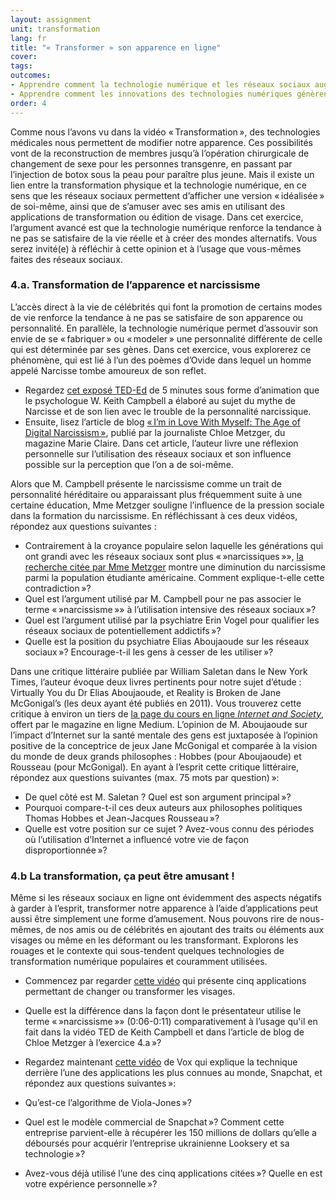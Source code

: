 ```yaml
---
layout: assignment
unit: transformation
lang: fr
title: "« Transformer » son apparence en ligne"  
cover:
tags:
outcomes:
- Apprendre comment la technologie numérique et les réseaux sociaux augmentent les possibilités de se « façonner soi-même » et d’essayer de changer son apparence
- Apprendre comment les innovations des technologies numériques génèrent des applications pouvant servir à s’amuser
order: 4
---
```

<!-- more -->

Comme nous l’avons vu dans la vidéo «&#x202F;Transformation&#x202F;», des technologies médicales nous permettent de modifier notre apparence. Ces possibilités vont de la reconstruction de membres jusqu’à l’opération chirurgicale de changement de sexe pour les personnes transgenre, en passant par l’injection de botox sous la peau pour paraître plus jeune. Mais il existe un lien entre la transformation physique et la technologie numérique, en ce sens que les réseaux sociaux permettent d’afficher une version «&#x202F;idéalisée&#x202F;» de soi-même, ainsi que de s’amuser avec ses amis en utilisant des applications de transformation ou édition de visage. Dans cet exercice, l’argument avancé est que la technologie numérique renforce la tendance à ne pas se satisfaire de la vie réelle et à créer des mondes alternatifs. Vous serez invité(e) à réfléchir à cette opinion et à l’usage que vous-mêmes faites des réseaux sociaux.

<!-- briefing-student -->

### 4.a. Transformation de l’apparence et narcissisme
<!-- section-contents -->

L’accès direct à la vie de célébrités qui font la promotion de certains modes de vie renforce la tendance à ne pas se satisfaire de son apparence ou personnalité. En parallèle, la technologie numérique permet d’assouvir son envie de se «&#x202F;fabriquer&#x202F;» ou «&#x202F;modeler&#x202F;» une personnalité différente de celle qui est déterminée par ses gènes. Dans cet exercice, vous explorerez ce phénomène, qui est lié à l’un des poèmes d’Ovide dans lequel un homme appelé Narcisse tombe amoureux de son reflet.

- Regardez [cet exposé TED-Ed](https://youtu.be/arJLy3hX1E8) de 5 minutes sous forme d’animation que le psychologue W. Keith Campbell a élaboré au sujet du mythe de Narcisse et de son lien avec le trouble de la personnalité narcissique.
- Ensuite, lisez l’article de blog [«&#x202F;I’m in Love With Myself: The Age of Digital Narcissism&#x202F;»](https://www.marieclaire.com/culture/a16767138/social-media-narcissism/), publié par la journaliste Chloe Metzger, du magazine Marie Claire. Dans cet article, l’auteur livre une réflexion personnelle sur l’utilisation des réseaux sociaux et son influence possible sur la perception que l’on a de soi-même.

Alors que M. Campbell présente le narcissisme comme un trait de personnalité héréditaire ou apparaissant plus fréquemment suite à une certaine éducation, Mme Metzger souligne l’influence de la pression sociale dans la formation du narcissisme. En réfléchissant à ces deux vidéos, répondez aux questions suivantes :

- Contrairement à la croyance populaire selon laquelle les générations qui ont grandi avec les réseaux sociaux sont plus «&#x202F;»narcissiques&#x202F;»», [la recherche citée par Mme Metzger](https://www.ncbi.nlm.nih.gov/pubmed/29065280) montre une diminution du narcissisme parmi la population étudiante américaine. Comment explique-t-elle cette contradiction&#x202F;»?
- Quel est l’argument utilisé par M. Campbell pour ne pas associer le terme «&#x202F;»narcissisme&#x202F;»» à l’utilisation intensive des réseaux sociaux&#x202F;»?
- Quel est l’argument utilisé par la psychiatre Erin Vogel pour qualifier les réseaux sociaux de potentiellement addictifs&#x202F;»?
- Quelle est la position du psychiatre Elias Aboujaoude sur les réseaux sociaux&#x202F;»? Encourage-t-il les gens à cesser de les utiliser&#x202F;»?

Dans une critique littéraire publiée par William Saletan dans le New York Times, l’auteur évoque deux livres pertinents pour notre sujet d’étude : Virtually You du Dr Elias Aboujaoude, et Reality is Broken de Jane McGonigal’s (les deux ayant été publiés en 2011). Vous trouverez cette critique à environ un tiers de [la page du cours en ligne *Internet and Society*](https://medium.com/@bhsecinternet/thursday-october-8-class-5-16646a58f4de), offert par le magazine en ligne Medium. L’opinion de M. Aboujaoude sur l’impact d’Internet sur la santé mentale des gens est juxtaposée à l’opinion positive de la conceptrice de jeux Jane McGonigal et comparée à la vision du monde de deux grands philosophes : Hobbes (pour Aboujaoude) et Rousseau (pour McGonigal). En ayant à l’esprit cette critique littéraire, répondez aux questions suivantes (max. 75 mots par question)&#x202F;»:

- De quel côté est M. Saletan ? Quel est son argument principal&#x202F;»?
- Pourquoi compare-t-il ces deux auteurs aux philosophes politiques Thomas Hobbes et Jean-Jacques Rousseau&#x202F;»?
- Quelle est votre position sur ce sujet ? Avez-vous connu des périodes où l’utilisation d’Internet a influencé votre vie de façon disproportionnée&#x202F;»?

<!-- section -->

### 4.b La transformation, ça peut être amusant !
<!-- section-contents -->

Même si les réseaux sociaux en ligne ont évidemment des aspects négatifs à garder à l’esprit, transformer notre apparence à l’aide d’applications peut aussi être simplement une forme d’amusement. Nous pouvons rire de nous-mêmes, de nos amis ou de célébrités en ajoutant des traits ou éléments aux visages ou même en les déformant ou les transformant. Explorons les rouages et le contexte qui sous-tendent quelques technologies de transformation numérique populaires et couramment utilisées.

- Commencez par regarder [cette vidéo](https://www.youtube.com/watch?v=LN-5fJS_SBs) qui présente cinq applications permettant de changer ou transformer les visages.
- Quelle est la différence dans la façon dont le présentateur utilise le terme «&#x202F;»narcissisme&#x202F;»» (0:06-0:11) comparativement à l’usage qu'il en fait dans la vidéo TED de Keith Campbell et dans l’article de blog de Chloe Metzger à l’exercice 4.a&#x202F;»?

- Regardez maintenant [cette vidéo](https://youtu.be/Pc2aJxnmzh0) de Vox qui explique la technique derrière l’une des applications les plus connues au monde, Snapchat, et répondez aux questions suivantes&#x202F;»:
- Qu’est-ce l’algorithme de Viola-Jones&#x202F;»?
- Quel est le modèle commercial de Snapchat&#x202F;»? Comment cette entreprise parvient-elle à récupérer les 150 millions de dollars qu’elle a déboursés pour acquérir l’entreprise ukrainienne Looksery et sa technologie&#x202F;»?
- Avez-vous déjà utilisé l’une des cinq applications citées&#x202F;»? Quelle en est votre expérience personnelle&#x202F;»?

<!-- section -->

<!-- briefing-teacher -->



